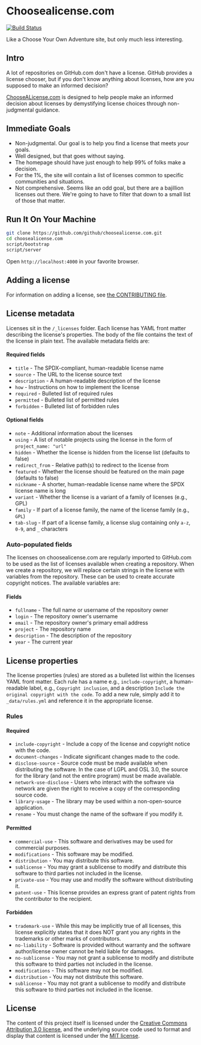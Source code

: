 # Choosealicense.com

[![Build Status](https://travis-ci.org/github/choosealicense.com.png?branch=gh-pages)](https://travis-ci.org/github/choosealicense.com)

Like a Choose Your Own Adventure site, but only much less interesting.

## Intro

A lot of repositories on GitHub.com don't have a license. GitHub provides a license chooser, but if you don't know anything about licenses, how are you supposed to make an informed decision?

[ChooseALicense.com](http://www.choosealicense.com "Choose A Licence website") is designed to help people make an informed decision about licenses by demystifying license choices through non-judgmental guidance.

## Immediate Goals

* Non-judgmental. Our goal is to help you find a license that meets *your* goals.
* Well designed, but that goes without saying.
* The homepage should have just enough to help 99% of folks make a decision.
* For the 1%, the site will contain a list of licenses common to specific communities and situations.
* Not comprehensive. Seems like an odd goal, but there are a bajillion licenses out there. We're going to have to filter that down to a small list of those that matter.

## Run It On Your Machine

```bash
git clone https://github.com/github/choosealicense.com.git
cd choosealicense.com
script/bootstrap
script/server
```
Open `http://localhost:4000` in your favorite browser.

## Adding a license

For information on adding a license, see [the CONTRIBUTING file](https://github.com/github/choosealicense.com/blob/gh-pages/CONTRIBUTING.md#adding-a-license).

## License metadata

Licenses sit in the `/_licenses` folder. Each license has YAML front matter describing the license's properties. The body of the file contains the text of the license in plain text. The available metadata fields are:

#### Required fields

* `title` - The SPDX-compliant, human-readable license name
* `source` - The URL to the license source text
* `description` - A human-readable description of the license
* `how` - Instructions on how to implement the license
* `required` - Bulleted list of required rules
* `permitted` - Bulleted list of permitted rules
* `forbidden` - Bulleted list of forbidden rules

#### Optional fields

* `note` - Additional information about the licenses
* `using` - A list of notable projects using the license in the form of `project_name: "url"`
* `hidden` - Whether the license is hidden from the license list (defaults to false)
* `redirect_from` - Relative path(s) to redirect to the license from
* `featured` - Whether the license should be featured on the main page (defaults to false)
* `nickname` - A shorter, human-readable license name where the SPDX license name is long
* `variant` - Whether the license is a variant of a family of licenses (e.g., GPL)
* `family` - If part of a license family, the name of the license family (e.g., `GPL`)
* `tab-slug` - If part of a license family, a license slug containing only `a-z`, `0-9`, and `_` characters

### Auto-populated fields

The licenses on choosealicense.com are regularly imported to GitHub.com to be used as the list of licenses available when creating a repository. When we create a repository, we will replace certain strings in the license with variables from the repository. These can be used to create accurate copyright notices. The available variables are:

#### Fields

* `fullname` - The full name or username of the repository owner
* `login` - The repository owner's username
* `email` - The repository owner's primary email address
* `project` - The repository name
* `description` - The description of the repository
* `year` - The current year

## License properties

The license properties (rules) are stored as a bulleted list within the licenses YAML front matter. Each rule has a name e.g., `include-copyright`, a human-readable label, e.g., `Copyright inclusion`, and a description `Include the original copyright with the code`. To add a new rule, simply add it to `_data/rules.yml` and reference it in the appropriate license.

### Rules

#### Required

* `include-copyright` - Include a copy of the license and copyright notice with the code.
* `document-changes` - Indicate significant changes made to the code.
* `disclose-source` - Source code must be made available when distributing the software. In the case of LGPL and OSL 3.0, the source for the library (and not the entire program) must be made available.
* `network-use-disclose` - Users who interact with the software via network are given the right to receive a copy of the corresponding source code.
* `library-usage` - The library may be used within a non-open-source application.
* `rename` - You must change the name of the software if you modify it.

#### Permitted

* `commercial-use` - This software and derivatives may be used for commercial purposes.
* `modifications` - This software may be modified.
* `distribution` - You may distribute this software.
* `sublicense` - You may grant a sublicense to modify and distribute this software to third parties not included in the license.
* `private-use` - You may use and modify the software without distributing it.
* `patent-use` - This license provides an express grant of patent rights from the contributor to the recipient.

#### Forbidden

* `trademark-use` - While this may be implicitly true of all licenses, this license explicitly states that it does NOT grant you any rights in the trademarks or other marks of contributors.
* `no-liability` - Software is provided without warranty and the software author/license owner cannot be held liable for damages.
* `no-sublicense` - You may not grant a sublicense to modify and distribute this software to third parties not included in the license.
* `modifications` - This software may not be modified.
* `distribution` - You may not distribute this software.
* `sublicense` - You may not grant a sublicense to modify and distribute this software to third parties not included in the license.

## License

The content of this project itself is licensed under the [Creative Commons Attribution 3.0 license](http://creativecommons.org/licenses/by/3.0/us/deed.en_US), and the underlying source code used to format and display that content is licensed under the [MIT license](http://opensource.org/licenses/mit-license.php).
